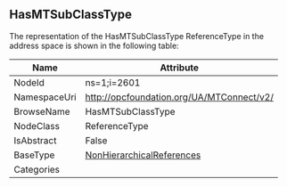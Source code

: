 <!-- objecttype -->
## HasMTSubClassType
  
<!-- end of text -->
The representation of the HasMTSubClassType ReferenceType in the address space is shown in the following table:  

|Name|Attribute|
|---|---|
|NodeId|ns=1;i=2601|
|NamespaceUri|http://opcfoundation.org/UA/MTConnect/v2/|
|BrowseName|HasMTSubClassType|
|NodeClass|ReferenceType|
|IsAbstract|False|
|BaseType|[NonHierarchicalReferences](../../../Core/ReferenceTypes/NonHierarchicalReferences/readme.md)|
|Categories||

